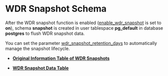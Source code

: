 # WDR Snapshot Schema<a name="EN-US_TOPIC_0245374862"></a>

After the WDR snapshot function is enabled \([enable\_wdr\_snapshot](system-performance-snapshot.md#en-us_topic_0237124757_section983311682019)  is set to  **on**\), schema  **snapshot**  is created in user tablespace  **pg\_default**  in database  **postgres**  to flush WDR snapshot data.

You can set the parameter  [wdr\_snapshot\_retention\_days](system-performance-snapshot.md#en-us_topic_0237124757_section1658494717518)  to automatically manage the snapshot lifecycle.

-   **[Original Information Table of WDR Snapshots](original-information-table-of-wdr-snapshots.md)**  

-   **[WDR Snapshot Data Table](wdr-snapshot-data-table.md)**  


